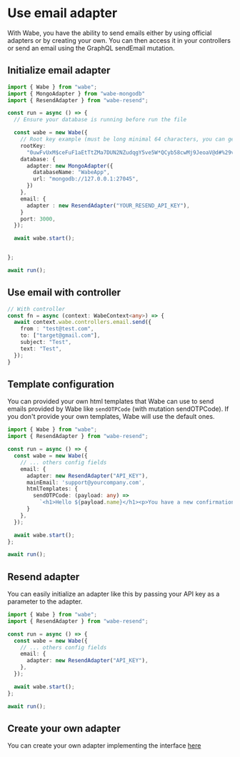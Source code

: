 # Use email adapter

With Wabe, you have the ability to send emails either by using official adapters or by creating your own. You can then access it in your controllers or send an email using the GraphQL sendEmail mutation.

## Initialize email adapter

```ts
import { Wabe } from "wabe";
import { MongoAdapter } from "wabe-mongodb"
import { ResendAdapter } from "wabe-resend";

const run = async () => {
  // Ensure your database is running before run the file

  const wabe = new Wabe({
    // Root key example (must be long minimal 64 characters, you can generate it online)
    rootKey:
      "0uwFvUxM$ceFuF1aEtTtZMa7DUN2NZudqgY5ve5W*QCyb58cwMj9JeoaV@d#%29v&aJzswuudVU1%nAT+rxS0Bh&OkgBYc0PH18*",
    database: {
      adapter: new MongoAdapter({
        databaseName: "WabeApp",
        url: "mongodb://127.0.0.1:27045",
      })
    },
    email: {
      adapter : new ResendAdapter("YOUR_RESEND_API_KEY"),
    }
    port: 3000,
  });

  await wabe.start();


};

await run();
```

## Use email with controller

```ts
// With controller
const fn = async (context: WabeContext<any>) => {
  await context.wabe.controllers.email.send({
    from : "test@test.com",
    to: ["target@gmail.com"],
    subject: "Test",
    text: "Test",
  });
}
```

## Template configuration

You can provided your own html templates that Wabe can use to send emails provided by Wabe like `sendOTPCode` (with mutation sendOTPCode). If you don't provide your own templates, Wabe will use the default ones.

```ts
import { Wabe } from "wabe";
import { ResendAdapter } from "wabe-resend";

const run = async () => {
  const wabe = new Wabe({
    // ... others config fields
    email: {
      adapter: new ResendAdapter("API_KEY"),
      mainEmail: 'support@yourcompany.com',
      htmlTemplates: {
        sendOTPCode: (payload: any) =>
          `<h1>Hello ${payload.name}</h1><p>You have a new confirmation code: ${payload.code}</p>`,
      }
    },
  });

  await wabe.start();
};

await run();
```

## Resend adapter

You can easily initialize an adapter like this by passing your API key as a parameter to the adapter.

```ts
import { Wabe } from "wabe";
import { ResendAdapter } from "wabe-resend";

const run = async () => {
  const wabe = new Wabe({
    // ... others config fields
    email: {
      adapter: new ResendAdapter("API_KEY"),
    },
  });

  await wabe.start();
};

await run();
```

## Create your own adapter

You can create your own adapter implementing the interface  [here](https://github.com/palixir/wabe/blob/main/packages/wabe/src/email/interface.ts)
